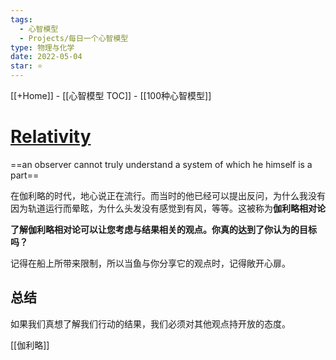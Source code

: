 ```yaml
---
tags:
  - 心智模型
  - Projects/每日一个心智模型
type: 物理与化学
date: 2022-05-04
star: ⭐
---
```

[[+Home]] - [[心智模型 TOC]] - [[100种心智模型]]


# **[Relativity](https://www.farnamstreetblog.com/2017/05/galilean-relativity-invasion-scotland/)**

==an observer cannot truly understand a system of which he himself is a part==


在伽利略的时代，地心说正在流行。而当时的他已经可以提出反问，为什么我没有因为轨道运行而晕眩，为什么头发没有感觉到有风，等等。这被称为**伽利略相对论**

**了解伽利略相对论可以让您考虑与结果相关的观点。你真的达到了你认为的目标吗？**


记得在船上所带来限制，所以当鱼与你分享它的观点时，记得敞开心扉。


## 总结
如果我们真想了解我们行动的结果，我们必须对其他观点持开放的态度。




[[伽利略]]
